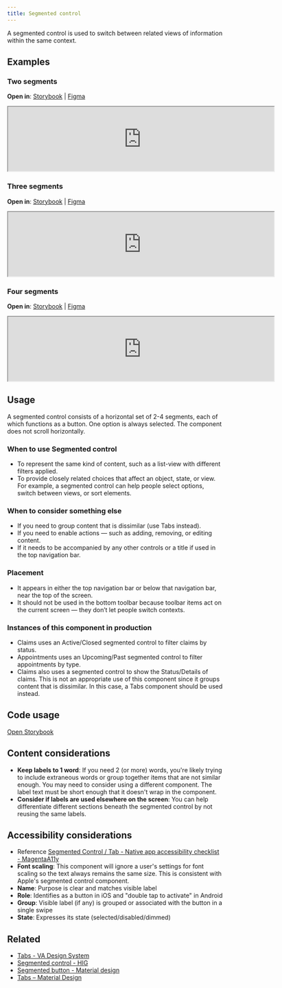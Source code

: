 ```yaml
---
title: Segmented control
---
```


A segmented control is used to switch between related views of information within the same context.

## Examples

### Two segments
**Open in**: [Storybook](https://department-of-veterans-affairs.github.io/va-mobile-library/?path=/docs/segmented-control--2-segments)	|	[Figma](https://www.figma.com/file/QVLPB3eOunmKrgQOuOt0SU/%F0%9F%93%90-DesignLibrary2.0---VAMobile?type=design&node-id=7332-11330&mode=design&t=lRnzcV3CBx2yby7N-4)
<iframe width="620" height="" alt="Image of component in Storybook" src="https://department-of-veterans-affairs.github.io/va-mobile-library/?path=/story/segmented-control--2-segments&full=1&shortcuts=false&singleStory=true" allowfullscreen></iframe>


### Three segments
**Open in**: [Storybook](https://department-of-veterans-affairs.github.io/va-mobile-library/?path=/docs/segmented-control--3-segments)	|	[Figma](https://www.figma.com/file/QVLPB3eOunmKrgQOuOt0SU/%F0%9F%93%90-DesignLibrary2.0---VAMobile?type=design&node-id=7332-11330&mode=design&t=lRnzcV3CBx2yby7N-4)
<iframe width="620" height="" alt="Image of component in Storybook" src="https://department-of-veterans-affairs.github.io/va-mobile-library/?path=/story/segmented-control--3-segments&full=1&shortcuts=false&singleStory=true" allowfullscreen></iframe>


### Four segments
**Open in**: [Storybook](https://department-of-veterans-affairs.github.io/va-mobile-library/?path=/docs/segmented-control--4-segments)	|	[Figma](https://www.figma.com/file/QVLPB3eOunmKrgQOuOt0SU/%F0%9F%93%90-DesignLibrary2.0---VAMobile?type=design&node-id=7332-11330&mode=design&t=lRnzcV3CBx2yby7N-4)
<iframe width="620" height="" alt="Image of component in Storybook" src="https://department-of-veterans-affairs.github.io/va-mobile-library/?path=/story/segmented-control--4-segments&full=1&shortcuts=false&singleStory=true" allowfullscreen></iframe>


## Usage
A segmented control consists of a horizontal set of 2-4 segments, each of which functions as a button. One option is always selected. The component does not scroll horizontally.

### When to use Segmented control
- To represent the same kind of content, such as a list-view with different filters applied. 
- To provide closely related choices that affect an object, state, or view. For example, a segmented control can help people select options, switch between views, or sort elements.

### When to consider something else
- If you need to group content that is dissimilar (use Tabs instead).
- If you need to enable actions — such as adding, removing, or editing content.
- If it needs to be accompanied by any other controls or a title if used in the top navigation bar.

### Placement
- It appears in either the top navigation bar or below that navigation bar, near the top of the screen.
- It should not be used in the bottom toolbar because toolbar items act on the current screen — they don’t let people switch contexts.

### Instances of this component in production
- Claims uses an Active/Closed segmented control to filter claims by status.
- Appointments uses an Upcoming/Past segmented control to filter appointments by type.
- Claims also uses a segmented control to show the Status/Details of claims. This is not an appropriate use of this component since it groups content that is dissimilar. In this case, a Tabs component should be used instead.

## Code usage
[Open Storybook](https://department-of-veterans-affairs.github.io/va-mobile-library/?path=/docs/segmented-control--2-segments)

## Content considerations
- **Keep labels to 1 word**: If you need 2 (or more) words, you're likely trying to include extraneous words or group together items that are not similar enough. You may need to consider using a different component. The label text must be short enough that it doesn't wrap in the component.
- **Consider if labels are used elsewhere on the screen**: You can help differentiate different sections beneath the segmented control by not reusing the same labels.

## Accessibility considerations
- Reference [Segmented Control / Tab - Native app accessibility checklist - MagentaA11y](https://www.magentaa11y.com/checklist-native/segmented-control/)
- **Font scaling**: This component will ignore a user's settings for font scaling so the text always remains the same size. This is consistent with Apple's segmented control component.
- **Name**: Purpose is clear and matches visible label
- **Role**: Identifies as a button in iOS and "double tap to activate" in Android
- **Group**: Visible label (if any) is grouped or associated with the button in a single swipe
- **State**: Expresses its state (selected/disabled/dimmed)

## Related
- [Tabs - VA Design System](https://design.va.gov/components/tabs)
- [Segmented control - HIG](https://developer.apple.com/design/human-interface-guidelines/components/selection-and-input/segmented-controls)
- [Segmented button - Material design](https://m3.material.io/components/segmented-buttons/overview)
- [Tabs – Material Design](https://m3.material.io/components/tabs/overview)